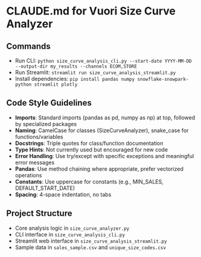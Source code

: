 # CLAUDE.md for Vuori Size Curve Analyzer

## Commands
- Run CLI: `python size_curve_analysis_cli.py --start-date YYYY-MM-DD --output-dir my_results --channels ECOM,STORE`
- Run Streamlit: `streamlit run size_curve_analysis_streamlit.py`
- Install dependencies: `pip install pandas numpy snowflake-snowpark-python streamlit plotly`

## Code Style Guidelines
- **Imports**: Standard imports (pandas as pd, numpy as np) at top, followed by specialized packages
- **Naming**: CamelCase for classes (SizeCurveAnalyzer), snake_case for functions/variables
- **Docstrings**: Triple quotes for class/function documentation
- **Type Hints**: Not currently used but encouraged for new code
- **Error Handling**: Use try/except with specific exceptions and meaningful error messages
- **Pandas**: Use method chaining where appropriate, prefer vectorized operations
- **Constants**: Use uppercase for constants (e.g., MIN_SALES, DEFAULT_START_DATE)
- **Spacing**: 4-space indentation, no tabs

## Project Structure
- Core analysis logic in `size_curve_analyzer.py`
- CLI interface in `size_curve_analysis_cli.py`  
- Streamlit web interface in `size_curve_analysis_streamlit.py`
- Sample data in `sales_sample.csv` and `unique_size_codes.csv`